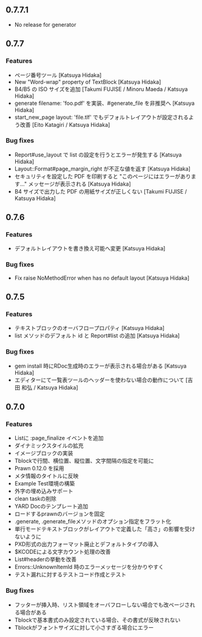 ## 0.7.7.1

* No release for generator

## 0.7.7

### Features

* ページ番号ツール [Katsuya Hidaka]
* New "Word-wrap" property of TextBlock [Katsuya Hidaka]
* B4/B5 の ISO サイズを追加 [Takumi FUJISE / Minoru Maeda / Katsuya Hidaka]
* generate filename: 'foo.pdf' を実装、#generate_file を非推奨へ [Katsuya Hidaka]
* start_new_page layout: 'file.tlf' でもデフォルトレイアウトが設定されるよう改善 [Eito Katagiri / Katsuya Hidaka]

### Bug fixes

* Report#use_layout で list の設定を行うとエラーが発生する [Katsuya Hidaka]
* Layout::Format#page_margin_right が不正な値を返す [Katsuya Hidaka]
* セキュリティを設定した PDF を印刷すると "このページにはエラーがあります..." メッセージが表示される [Katsuya Hidaka]
* B4 サイズで出力した PDF の用紙サイズが正しくない [Takumi FUJISE / Katsuya Hidaka]

## 0.7.6

### Features

* デフォルトレイアウトを書き換え可能へ変更 [Katsuya Hidaka]

### Bug fixes

* Fix raise NoMethodError when has no default layout [Katsuya Hidaka]

## 0.7.5

### Features

* テキストブロックのオーバフロープロパティ [Katsuya Hidaka]
* list メソッドのデフォルト id と Report#list の追加 [Katsuya Hidaka]

### Bug fixes

* gem install 時にRDoc生成時のエラーが表示される場合がある [Katsuya Hidaka]
* エディターにて一覧表ツールのヘッダーを使わない場合の動作について [吉田 和弘 / Katsuya Hidaka]

## 0.7.0

### Features

* Listに :page_finalize イベントを追加
* ダイナミックスタイルの拡充
* イメージブロックの実装
* Tblockで行間、横位置、縦位置、文字間隔の指定を可能に
* Prawn 0.12.0 を採用
* メタ情報のタイトルに反映
* Example Test環境の構築
* 外字の埋め込みサポート
* clean taskの削除
* YARD Docのテンプレート追加
* ロードするprawnのバージョンを固定
* .generate, .generate_fileメソッドのオプション指定をフラット化
* 単行モードテキストブロックがレイアウトで定義した「高さ」の影響を受けないように
* PXD形式の出力フォーマット廃止とデフォルトタイプの導入
* $KCODEによる文字カウント処理の改善
* List#headerの挙動を改善
* Errors::UnknownItemId 時のエラーメッセージを分かりやすく
* テスト漏れに対するテストコード作成とテスト

### Bug fixes

* フッターが挿入時、リスト領域をオーバフローしない場合でも改ページされる場合がある
* Tblockで基本書式のみ設定されている場合、その書式が反映されない
* Tblockがフォントサイズに対して小さすぎる場合にエラー
